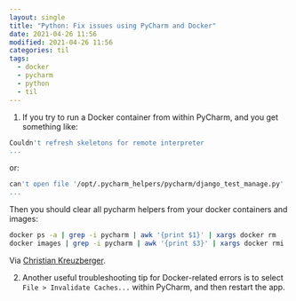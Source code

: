 ```yaml
---
layout: single
title: "Python: Fix issues using PyCharm and Docker"
date: 2021-04-26 11:56
modified: 2021-04-26 11:56
categories: til
tags:
  - docker
  - pycharm
  - python
  - til
---
```


1. If you try to run a Docker container from within PyCharm, and you get something like:

```bash
Couldn't refresh skeletons for remote interpreter
...
```

or:

```bash
can't open file '/opt/.pycharm_helpers/pycharm/django_test_manage.py'
...
```

Then you should clear all pycharm helpers from your docker containers and images:

```bash
docker ps -a | grep -i pycharm | awk '{print $1}' | xargs docker rm
docker images | grep -i pycharm | awk '{print $3}' | xargs docker rmi
```

Via [Christian Kreuzberger](https://chkr.at/wordpress/?p=227).

2. Another useful troubleshooting tip for Docker-related errors is
   to select `File > Invalidate Caches...` within PyCharm, and then restart the app.
